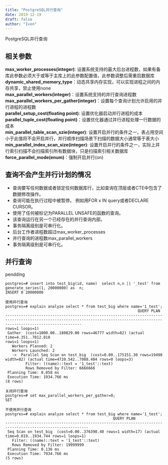 ```yaml
---
title: "PostgreSQL并行查询"
date: 2019-12-19
draft: false
author: "Iven"
---
```


PostgreSQL并行查询
<!--more-->

## 相关参数

**max_worker_processes(integer)**: 设置系统支持的最大后台进程数，如果有备库此参数必须大于或等于主库上的此参数配置值，此参数调整后需重启数据库  
**dynamic_shared_memory_type**：动态共享内存实现，可以实现进程之间的内存共享，禁止使用none  
**max_parallel_workers(integer)**：设置系统支持的并行查询进程数   
**max_parallel_workers_per_gather(integer)**：设置每个查询计划允许启用的并行进程的进程数  
**parallel_setup_cost(floating point)**: 设置优化器启动并行进程的成本  
**parallel_tuple_cost(floating point)**：设置优化器通过并行进程处理一行数据的成本  
**min_parallel_table_scan_szie(integer)**: 设置开启并行的条件之一，表占用空间小于此值将不会开启并行，并行顺序扫描场景下扫描的数据大小通常等于表大小  
**min_parallel_index_scan_size(integer)**: 设置开启并行的条件之一，实际上并行索引扫描不会扫描索引所有数据块，只是扫描索引相关数据库  
**force_parallel_mode(enum)**：强制开启并行(on)  


## 查询不会产生并行计划的情况

- 查询要写任何数据或者锁定任何数据库行，比如查询在顶层或者CTE中包含了数据修改操作。
- 查询可能在执行过程中被暂停。 例如用FOR x IN query或者DECLARE CURSOR。
- 使用了任何被标记为PARALLEL UNSAFE的函数的查询。
- 该查询运行在另一个已经存在的并行查询内部。
- 事务隔离级别是可串行化。
- 后台工作者进程数超过max_worker_processes
- 并行查询的进程数max_parallel_workers
- 事务隔离级别是可串行化。

## 并行查询

pendding

```
postgres=# insert into test_big(id, name)  select n,n || '_test' from generate_series(1, 20000000) as  n;
INSERT 0 20000000

使用并行查询
postgres=# explain analyze select * from test_big where name='1_test';
                                                           QUERY PLAN
------------------------------------------------------------------------------------------------------------------------------------------------------------------------------                                       rows=1 loops=1)
 Gather  (cost=1000.00..180829.00 rows=46777 width=82) (actual time=4.351..7812.818
rows=1 loops=1)
   Workers Planned: 2
   Workers Launched: 2
   ->  Parallel Seq Scan on test_big  (cost=0.00..175151.30 rows=19490 width=82) (actual time=4720.542..7088.404 rows=0 loops=3)
         Filter: ((name)::text = '1_test'::text)
         Rows Removed by Filter: 6666666
 Planning Time: 0.058 ms
 Execution Time: 1934.766 ms
(8 rows)

关闭并行查询
postgres=# set max_parallel_workers_per_gather=0;
SET

不使用并行查询
postgres=# explain analyze select * from test_big where name='1_test';
                                                QUERY PLAN
-----------------------------------------------------------------------------------------------------------
 Seq Scan on test_big  (cost=0.00..376398.40 rows=1 width=17) (actual time=0.019..1934.744 rows=1 loops=1)
   Filter: ((name)::text = '1_test'::text)
   Rows Removed by Filter: 19999999
 Planning Time: 0.136 ms
 Execution Time: 7934.766 ms
(5 rows)

```

